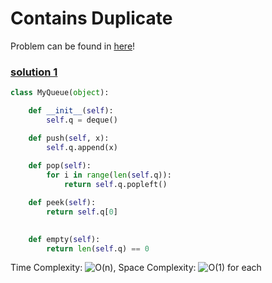 # Contains Duplicate

Problem can be found in [here](https://leetcode.com/problems/implement-queue-using-stacks/)!

### [solution 1](/Stack/232-ImplementQueueUsingStacks/)

```python
class MyQueue(object):

    def __init__(self):
        self.q = deque()

    def push(self, x):
        self.q.append(x)
        
    def pop(self):
        for i in range(len(self.q)):
            return self.q.popleft()

    def peek(self):
        return self.q[0]
        

    def empty(self):
        return len(self.q) == 0
```

Time Complexity: ![O(n)](<https://latex.codecogs.com/svg.image?\inline&space;O(n)>), Space Complexity: ![O(1)](<https://latex.codecogs.com/svg.image?\inline&space;O(1)>) for each